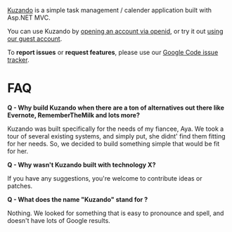 [Kuzando](http://kuzando.com) is a simple task management / calender application built with Asp.NET MVC.

You can use Kuzando by [opening an account via openid](http://kuzando.com/Authentication/Login), or try it out [using our guest account](http://kuzando.com/Authentication/LoginAsGuest).

To **report issues** or **request features**, please use our [Google Code issue tracker](http://code.google.com/p/kuzando/issues/list).

# FAQ

**Q - Why build Kuzando when there are a ton of alternatives out there like Evernote, RememberTheMilk and lots more?**

Kuzando was built specifically for the needs of my fiancee, Aya. We took a tour of several existing systems, and simply put, she didnt' find them fitting for her needs.
So, we decided to build something simple that would be fit for her.

**Q - Why wasn't Kuzando built with technology X?**

If you have any suggestions, you're welcome to contribute ideas or patches.

**Q - What does the name "Kuzando" stand for ?**

Nothing. We looked for something that is easy to pronounce and spell, and doesn't have lots of Google results.
